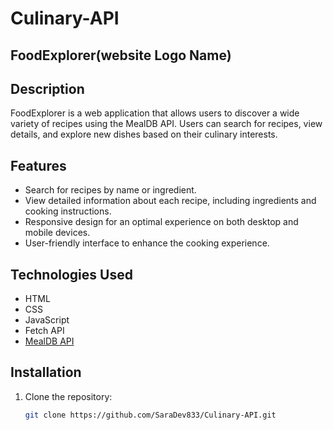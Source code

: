 # Culinary-API
 
## FoodExplorer(website Logo Name)

## Description
FoodExplorer is a web application that allows users to discover a wide variety of recipes using the MealDB API. Users can search for recipes, view details, and explore new dishes based on their culinary interests.

## Features
- Search for recipes by name or ingredient.
- View detailed information about each recipe, including ingredients and cooking instructions.
- Responsive design for an optimal experience on both desktop and mobile devices.
- User-friendly interface to enhance the cooking experience.

## Technologies Used
- HTML
- CSS
- JavaScript
- Fetch API
- [MealDB API](https://www.themealdb.com/api.php)

## Installation
1. Clone the repository:
   ```bash
   git clone https://github.com/SaraDev833/Culinary-API.git
